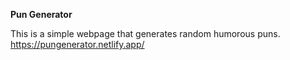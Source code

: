 <strong>Pun Generator</strong>

This is a simple webpage that generates random humorous puns.
<br>
https://pungenerator.netlify.app/
